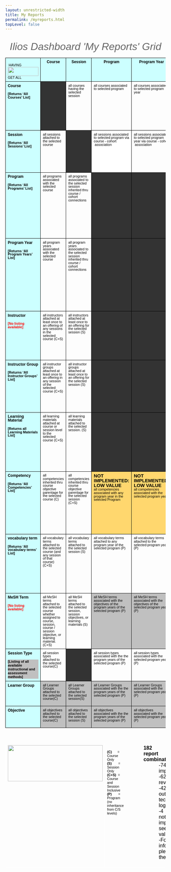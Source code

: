 ```yaml
---
layout: unrestricted-width
title: My Reports
permalink: /myreports.html
topLevel: false
---
```

<!-- markdownlint-disable MD033 -->
  <title>Ilios My Reports Grid</title>
  <style type="text/css">
   ol{margin:0;padding:0}
   .c0{line-height:1.0;direction:ltr}.c27{max-width:1080pt;padding:14.4pt 72pt 7.2pt 72pt}
   .c1{font-size:8pt}
   .c2{vertical-align:top;width:97.9pt;border-style:solid;background-color:#333333;border-color:#000000;border-width:1pt;padding:5pt 5pt 5pt 5pt}
   .c3{vertical-align:top;width:97.9pt;border-style:solid;border-color:#000000;border-width:1pt;padding:5pt 5pt 5pt 5pt}
   .c4{font-size:12pt}
   .c5{background-color:#c0c0c0}
   .c6{height:11pt}
   .c7{vertical-align:top;width:84.8pt;border-style:solid;background-color:#ccffff;border-color:#000000;border-width:1pt;padding:5pt 5pt 5pt 5pt}
   .c8{background-color:#ccffff}
   .c9{direction:ltr}
   .c10{text-align:justify;margin-left:36pt}
   .c11{font-weight:bold}
   .c12{border-collapse:collapse}
   .c13{vertical-align:top;width:236.2pt;border-style:solid;border-color:#ffffff;border-width:1pt;padding:5pt 5pt 5pt 5pt}
   .c14{text-align:center}
   .c15{font-size:9pt}
   .c16{font-size:36pt}
   .c17{background-color:#ffffff}
   .c18{color:#ff0000}
   .c19{font-style:italic}
   .c20{vertical-align:middle;width:97.9pt;border-style:solid;background-color:#ff6666;border-color:#000000;border-width:1pt;padding:5pt 5pt 5pt 5pt}
   .c21{text-align:justify;margin-left:72pt}
   .c22{vertical-align:bottom;width:84.8pt;border-style:solid;border-color:#000000;border-width:1pt;padding:5pt 5pt 5pt 5pt}
   .c23{background-color:#000000}
   .c24{background-color:#ffd76e}
   .c25{vertical-align:top;width:439.5pt;border-style:solid;border-color:#ffffff;border-width:1pt;padding:5pt 5pt 5pt 5pt}
   .c26{margin-left:36pt}
   .c28{vertical-align:top;width:391.5pt;border-style:solid;border-color:#ffffff;border-width:1pt;padding:5pt 5pt 5pt 5pt}
   .title{padding-top:24pt;line-height:1.15;text-align:left;color:#000000;font-size:36pt;font-family:"Arial";font-weight:bold;padding-bottom:6pt}
   .subtitle{padding-top:18pt;line-height:1.15;color:#666666;font-style:italic;font-size:24pt;font-family:"Arial", "helvetica","san-serif";padding-bottom:0.75em;}
   p{color:#000000;font-size:11pt;margin:0;font-family:"Arial"}
   h1{padding-top:24pt;line-height:1.15;text-align:left;color:#000000;font-size:24pt;font-family:"Arial";font-weight:bold;padding-bottom:6pt}
   h2{padding-top:18pt;line-height:1.15;text-align:left;color:#000000;font-size:18pt;font-family:"Arial";font-weight:bold;padding-bottom:4pt}
   h3{padding-top:14pt;line-height:1.15;text-align:left;color:#000000;font-size:14pt;font-family:"Arial";font-weight:bold;padding-bottom:4pt}
   h4{padding-top:12pt;line-height:1.15;text-align:left;color:#000000;font-size:12pt;font-family:"Arial";font-weight:bold;padding-bottom:2pt}
   h5{padding-top:11pt;line-height:1.15;text-align:left;color:#000000;font-size:11pt;font-family:"Arial";font-weight:bold;padding-bottom:2pt}
   h6{padding-top:10pt;line-height:1.15;text-align:left;color:#000000;font-size:10pt;font-family:"Arial";font-weight:bold;padding-bottom:2pt}
   </style>

  <p class="c6 c9">

  <span class="c1"></span>
 </p><a href="#" name="71619b3b69cc506a5e38b4fbb8c4104ee8834b2a"></a><a href="#" name="0"></a>
<div style="text-align:center;"><span class="subtitle">Ilios Dashboard 'My Reports' Grid</span></div>
<table cellpadding="0" cellspacing="0" class="c12" style="align:left; margin-left:0em; z-index:1;">
 <tbody>
  <tr>
   <td class="c8 c22">
    <p class="c0"><span class="c1">&nbsp; &nbsp; &nbsp; &nbsp; &nbsp; &nbsp; &nbsp; &nbsp; &nbsp; &nbsp;HAVING</span><img height="28" src="/media/image01.png" width="96" alt=""><br /><span class="c1">GET ALL &nbsp; </span></p>
   </td>
  <td class="c3 c8"><p class="c0 c14"><span class="c11 c15">Course</span></p></td>
  <td class="c3 c8"><p class="c0 c14"><span class="c11 c15">Session</span></p></td>
  <td class="c3 c8"><p class="c0 c14"><span class="c11 c15">Program</span></p></td>
  <td class="c3 c8"><p class="c0 c14"><span class="c11 c15">Program Year</span></p></td>
  <td class="c3 c8"><p class="c0 c14"><span class="c11 c15">Instructor </span></p></td>
  <td class="c3 c8"><p class="c0 c14"><span class="c11 c15">Instructor Group</span></p></td>
  <td class="c3 c8"><p class="c0 c14"><span class="c11 c15">Learning Material </span></p></td>
  <td class="c3 c8"><p class="c0 c14"><span class="c11 c15">Competency </span></p></td>
  <td class="c3 c8"><p class="c0 c14"><span class="c11 c15">Vocabulary Term</span></p></td>
  <td class="c3 c8"><p class="c0 c14"><span class="c11 c15">MeSH Term</span></p></td>
  <td class="c3 c8"><p class="c0 c14"><span class="c11 c15">Session Type</span></p></td>
  <td class="c3 c8"><p class="c0 c14"><span class="c11 c15">Learner Group</span></p></td>
  <td class="c3 c8"><p class="c0 c14"><span class="c11 c15">objective</span></p></td></tr>
  <tr>
  <td class="c7"><p class="c0"><span class="c11 c15">Course</span></p><p class="c0 c6"><span class="c11 c1"></span></p><p class="c0"><span class="c11 c1">[Returns &lsquo;All Courses&rsquo; List]</span></p></td>
  <td class="c2"><p class="c0 c6"><span class="c1 c23"></span></p></td>
  <td class="c3"><p class="c0"><span class="c1">all courses having the selected session</span></p></td>
  <td class="c3"><p class="c0"><span class="c1">all courses associated to selected program</span></p></td>
  <td class="c3"><p class="c0"><span class="c1">all courses associated to selected program year</span></p></td>
  <td class="c3"><p class="c0"><span class="c1">all courses where the selected instructor is attached to at least one of the course&rsquo;s session offerings</span></p></td>
  <td class="c3"><p class="c0"><span class="c1">all courses where the selected instructor group &nbsp;is attached to at least one of the course&rsquo;s session offerings</span></p></td>
  <td class="c3"><p class="c0"><span class="c1">all courses where the learning material selected is attached at either course or session level</span></p></td>
  <td class="c3"><p class="c0"><span class="c1">all courses where the selected competency is derived from parentage in the competency tree from course objectives</span></p></td>
  <td class="c3"><p class="c0"><span class="c1">all courses where the selected vocabulary term is attached to the course or to a session in the course (C+S)</span></p></td>
  <td class="c3"><p class="c0"><span class="c1">all courses where the selected mesh term is assigned to course, session, course / session objective, or learning material. (C+S)</span></p></td>
  <td class="c3"><p class="c0"><span class="c1">all courses where the selected session type is attached to the course or to a session in the course (C+S)</span></p></td>
  <td class="c3 c5"><p class="c0"><span class="c1">all courses where the selected learner group is attached to a session in the course (C+S)</span></p></td>
  <td class="c3 c5"><p class="c0"><span class="c1">all courses where the selected objective is attached to the course or to a session in the course (C+S)</span></p></td>
<!-- <td class="c2"></td> --> </tr>
<tr>
  <td class="c7"><p class="c0"><span class="c11 c15">Session</span></p><p class="c0 c6"><span class="c11 c1"></span></p><p class="c0"><span class="c11 c1">[Returns &lsquo;All Sessions&rsquo; List]</span></p></td>
  <td class="c3"><p class="c0"><span class="c1">all sessions attached to the selected course</span></p></td><td class="c2"><p class="c0 c6"><span class="c1"></span></p></td>
  <td class="c3 c17"><p class="c0"><span class="c1">all sessions associated to selected program via course - cohort &nbsp;association</span></p></td>
  <td class="c3"><p class="c0"><span class="c1">all sessions associated to selected program year via course - cohort &nbsp;association</span></p></td>
  <td class="c3"><p class="c0"><span class="c1">all sessions where the selected instructor is attached to at least one offering</span></p></td>
  <td class="c3"><p class="c0"><span class="c1">all sessions where the selected instructor group &nbsp;is attached to at least one of the &nbsp;session offerings</span></p></td>
  <td class="c3"><p class="c0"><span class="c1">all sessions where the learning material selected is attached to the session</span></p></td><td class="c3"><p class="c0"><span class="c1">all sessions where the selected competency is derived from parentage in the competency tree from session objective&rsquo;s parent course objectives</span></p></td>
  <td class="c3"><p class="c0"><span class="c1">all sessions where the selected vocabulary term is attached (S)</span></p></td><td class="c3"><p class="c0"><span class="c1">all sessions where the mesh term selected is assigned to the &nbsp;session, its objectives, or its attached learning material (S)</span></p></td>
  <td class="c3"><p class="c0"><span class="c1">all sessions where the session type selected is assigned to the session. (S)</span></p></td>
  <td class="c3 c5"><p class="c0"><span class="c1">all sessions where the selected learner group is assigned to the session. (S)</span></p></td>
  <td class="c3 c5"><p class="c0"><span class="c1">all sessions where the selected objective is assigned to the session. (S)</span></p></td></tr>
  <tr>
  <td class="c7"><p class="c0"><span class="c11 c15">Program</span></p><p class="c0 c6"><span class="c11 c1"></span></p><p class="c0"><span class="c11 c1">[Returns &lsquo;All Programs&rsquo; List]</span></p></td>
  <td class="c3"><p class="c0"><span class="c1">all programs associated with the selected course</span></p></td>
  <td class="c3"><p class="c0"><span class="c1">all programs associated to the selected session inherited thru course / cohort connections</span></p></td>
  <td class="c2"><p class="c0 c6"><span class="c1"></span></p></td>
  <td class="c2"><p class="c0 c6"><span class="c1"></span></p></td>
  <td class="c3 c5"><p class="c0"><span class="c1">all programs where the selected instructor is attached to at least one session of one course associated with a cohort of the program</span></p></td>
  <td class="c3 c5"><p class="c0"><span class="c1">all programs where the selected instructor group is attached to at least one session of one course associated with a cohort of the program</span></p></td>
  <td class="c3 c5"><p class="c0"><span class="c1">all programs where the selected learning material is attached to at least one session of a course, or one course, &nbsp;associated with a cohort of the program (C+S)</span></p></td>
  <td class="c3 c24"><p class="c0"><strong>NOT IMPLEMENTED: LOW VALUE</strong><br /><span class="c1">all programs which include at least one program year which has the selected competency as an attribute.</span></p></td>
  <td class="c3"><p class="c0"><span class="c1">all programs where the selected vocabulary term is attached to a program year within the program.</span></p></td>
  <td class="c3 c5"><p class="c0"><span class="c1">all programs which include a course, course objective, session, session objective, course learning material or session learning material tagged with the selected MeSH term (C+S)</span></p></td>
  <td class="c3 c5"><p class="c0"><span class="c1">all programs which include a course, course objective, session, session objective, course learning material or session learning material tagged with the selected MeSH term (C+S)</span></p></td>
  <td class="c2"><p class="c0"><span class="c1"></span></p></td>
  <td class="c2"></td></tr>
  <tr>
  <td class="c7"><p class="c0"><span class="c11 c15">Program Year</span></p><p class="c0 c6"><span class="c11 c1"></span></p><p class="c0"><span class="c11 c1">[Returns &lsquo;All Program Years&rsquo; List]</span></p></td>
  <td class="c3"><p class="c0"><span class="c1">all program years associated with the selected course</span></p></td>
  <td class="c3"><p class="c0"><span class="c1">all program years associated to the selected session inherited thru course / cohort connections</span></p></td>
  <td class="c2"><p class="c0 c14"><span class="c1"></span></p></td>
  <td class="c2"><p class="c0 c6"><span class="c1"></span></p></td>
  <td class="c3 c5"><p class="c0"><span class="c1">all program years where the selected instructor is attached to at least one session of one course &nbsp;associated with the cohort</span></p></td>
  <td class="c3 c5"><p class="c0"><span class="c1">all program years where the selected instructor group is attached to at least one session of one course associated with the cohort</span></p></td>
  <td class="c3 c5"><p class="c0"><span class="c1">all program years where the selected learning material is attached to at least one session or one course associated with the cohort </span></p></td>
  <td class="c3 c24"><p class="c0"><strong>NOT IMPLEMENTED: LOW VALUE</strong><br /><span class="c1">all program years which have the selected competency as an attribute.</span></p></td>
  <td class="c3"><p class="c0"><span class="c1">all program years with the selected vocabulary term attached</span></p></td>
  <td class="c3 c5"><p class="c0"><span class="c1">all program years associated with a course that &nbsp;include a course objective, session, session objective, course learning material or session learning material tagged with the selected MeSH term (C+S)</span></p></td>
  <td class="c2 c5"><p class="c0"><span class="c1"></span></p></td>
  <td class="c3 c5"><p class="c0"><span class="c1">all program years associated with a course that includes selected objective at course or session level (C+S)</span></p></td>
  <td class="c2"></td></tr>
  <tr>
  <td class="c7"><p class="c0"><span class="c11 c15">Instructor</span><span class="c11 c1">&nbsp;</span></p><p class="c0 c6"><span class="c11 c1 c18"></span></p><p class="c0"><span class="c11 c1 c18">[No listing available]</span></p></td>
  <td class="c3"><p class="c0"><span class="c1">all instructors attached at least once to an offering of any sessions in the selected course (C+S)</span></p></td>
  <td class="c3"><p class="c0"><span class="c1">all instructors attached at least once to an offering for the selected session (S)</span></p></td>
  <td class="c2"><p class="c0 c6"><span class="c1"></span></p></td>
  <td class="c2"><p class="c0 c6"><span class="c1"></span></p></td>
  <td class="c2"><p class="c0 c6"><span class="c1"></span></p></td>
  <td class="c3"><p class="c0"><span class="c1">all instructors attached to the selected instructor group</span></p></td>
  <td class="c3"><p class="c0"><span class="c1">all instructors attached to a session where the selected learning material is attached. (S)</span></p></td>
  <td class="c3 c5"><p class="c0"><span class="c1">all instructors attached to a session where the selected competency is associated via inheritance from the session objective. (S)</span></p></td>
  <td class="c3 c5"><p class="c0"><span class="c1">all instructors attached to a session offering where the session has the selected vocabulary term attached (S)</span></p></td>
  <td class="c3 c5"><p class="c0"><span class="c1">all instructors attached to a session where the selected MeSH term is attached to a session objective, learning material, or the session itself. (S)</span></p></td>
  <td class="c3"><p class="c0"><span class="c1">all instructors attached to a session where the session type selected is assigned to the session. (S)</span></p></td>
  <td class="c2"><p class="c0"><span class="c1"></span></p></td>
  <td class="c3 c5"><p class="c0"><span class="c1">all instructors attached to a session where the selected objective is assigned. (S)</span></p></td></tr>
  <tr>
  <td class="c7"><p class="c0"><span class="c11 c15">Instructor Group</span></p><p class="c0 c6"><span class="c11 c1"></span></p><p class="c0"><span class="c11 c1">[Returns &lsquo;All Instructor Groups&rsquo; List]</span></p></td>
  <td class="c3"><p class="c0"><span class="c1">all instructor groups attached at least once to an offering in any session of the selected course (C+S)</span></p></td>
  <td class="c3"><p class="c0"><span class="c1">all instructor groups attached at least once to an offering for the selected session (S)</span></p></td><td class="c2"><p class="c0 c6"><span class="c1"></span></p></td>
  <td class="c2"><p class="c0 c6"><span class="c1"></span></p></td>
  <td class="c2"><p class="c0 c6"><span class="c1"></span></p></td>
  <td class="c2"><p class="c0 c6"><span class="c1"></span></p></td>
  <td class="c3"><p class="c0"><span class="c1">all instructor groups attached to a session where the selected learning material is attached (S)</span></p></td>
  <td class="c3 c5"><p class="c0"><span class="c1">all instructor groups attached to a session where the selected competency is associated via inheritance from the session objective (S)</span></p></td>
  <td class="c3 c5"><p class="c0"><span class="c1">all instructor groups attached to a session offering where the session has the selected vocabulary term attached (S)</span></p></td>
  <td class="c3 c5"><p class="c0"><span class="c1">all instructor groups attached to a session where the selected MeSH term is attached to a session objective, learning material, or the session itself (S)</span></p></td>
  <td class="c3"><p class="c0"><span class="c1">all instructors groups attached to a session where the session type selected is assigned to the session. (S)</span></p></td>
  <td class="c2"><p class="c0"><span class="c1"></span></p></td>
  <td class="c3 c5"><p class="c0"><span class="c1">all instructors groups attached to a session where the selected objective is assigned. (S)</span></p></td></tr>
  <tr>
  <td class="c7"><p class="c0"><span class="c11 c15">Learning Material </span></p><p class="c0 c6"><span class="c11 c1"></span></p><p class="c0"><span class="c11 c1">[Returns all Learning Materials List]</span></p></td>
  <td class="c3"><p class="c0"><span class="c1">all learning materials attached at course or session level to the selected course (C+S)</span></p></td>
  <td class="c3"><p class="c0"><span class="c1">all learning materials attached to the selected session. (S)</span></p></td>
  <td class="c2"><p class="c0 c6"><span class="c1"></span></p></td>
  <td class="c2"><p class="c0 c6"><span class="c1"></span></p></td>
  <td class="c3"><p class="c0"><span class="c1">all learning materials attached to a session where the selected instructor is attached to at least one offering (S)</span></p></td>
  <td class="c3"><p class="c0"><span class="c1">all learning materials attached to a session where the selected instructor is attached to at least one offering (S)</span></p></td>
  <td class="c2"><p class="c0 c6"><span class="c1"></span></p></td>
  <td class="c3 c5"><p class="c0"><span class="c1">all learning materials attached to a session or course where the selected competency is associated via inheritance by session / course objective (C+S)</span></p></td>
  <td class="c3 c5"><p class="c0"><span class="c1">all learning materials attached to all courses where the selected vocabulary term is attached, or to sessions where the selected vocabulary term is attached (C+S)</span></p></td>
  <td class="c3"><p class="c0"><span class="c1">all learning materials tagged with the selected MeSH term</span></p></td>
  <td class="c3"><p class="c0"><span class="c1">all learning materials attached to a session where the session type selected is assigned to the session. (S)</span></p></td>
  <td class="c3 c5"><p class="c0"><span class="c1">all learning materials where the selected learner group is attached to the course or to a session in the course (C+S)</span></p></td>
  <td class="c3 c5"><p class="c0"><span class="c1">all learning materials where the selected objective is attached to the course or to a session in the course (C+S)</span></p></td>
</tr>
  <tr>
  <td class="c7"><p class="c0"><span class="c11 c15">Competency </span></p><p class="c0 c6"><span class="c11 c1"></span></p><p class="c0"><span class="c11 c1">[Returns &lsquo;All Competencies&rsquo; List]</span></p></td>
  <td class="c3"><p class="c0"><span class="c1">all competencies inherited thru course objective parentage for the selected course (C)</span></p></td><td class="c3"><p class="c0"><span class="c1">all competencies inherited thru course objective parentage for the selected session (C+S)</span></p></td>
  <td class="c3 c24"><p class="c0"><strong>NOT IMPLEMENTED: LOW VALUE<br /></strong><span class="c1">all competencies associated with any program year in the selected Program</span></p></td>
  <td class="c3 c24"><p class="c0"><strong>NOT IMPLEMENTED: LOW VALUE<br /></strong><span class="c1">all competencies associated with the selected program year.</span></p></td>
  <td class="c3 c5"><p class="c0"><span class="c1">all competencies inherited thru course/session objective parentage where the selected instructor is attached to at least one offering of a session in the inheritance tree. (S)</span></p></td>
  <td class="c3 c5"><p class="c0"><span class="c1">all competencies inherited thru course/session objective parentage where the selected instructor group is attached to at least one offering of a session in the inheritance tree (S)</span></p></td>
  <td class="c3 c5"><p class="c0"><span class="c1">all competencies associated via inheritance to the objectives of a course or session where the selected learning material is attached (C+S)</span></p></td>
  <td class="c2"><p class="c0 c6"><span class="c1"></span></p></td>
  <td class="c3 c5"><p class="c0"><span class="c1">all competencies associated via inheritance to courses or sessions where the selected vocabulary term is attached. (C+S)</span></p></td>
  <td class="c3 c5"><p class="c0"><span class="c1">all competencies associated via inheritance to courses or sessions where &nbsp;that course or session or an objective or learning material is tagged with the selected mesh term. (C+S)</span></p></td>
  <td class="c3"><p class="c0"><span class="c1">all competencies attached to a session via inherited objective parentage where the session type selected is assigned to the session. (S)</span></p></td>
  <td class="c3 c5"><p class="c0"><span class="c1">all competencies  where the selected learner group is attached to the course or to a session in the course (C+S)</span></p></td>
  <td class="c3 c5"><p class="c0"><span class="c1">all competencies where the selected objective is attached to the course or to a session in the course (C+S)</span></p></td>
  </tr>
  <tr>
  <td class="c7"><p class="c0"><span class="c11 c15">vocabulary term</span></p><p class="c0 c6"><span class="c11 c1"></span></p><p class="c0"><span class="c11 c1">[Returns &lsquo;All vocabulary terms&rsquo; List]</span></p></td>
  <td class="c3"><p class="c0"><span class="c1">all vocabulary terms attached to the selected course (and any session of that course) (C+S)</span></p></td><td class="c3"><p class="c0"><span class="c1">all vocabulary terms attached to the selected session (S)</span></p></td>
  <td class="c3"><p class="c0"><span class="c1">all vocabulary terms attached to any program year of the selected program (P)</span></p></td>
  <td class="c3"><p class="c0"><span class="c1">all vocabulary terms attached to the selected program year (P)</span></p></td>
  <td class="c3"><p class="c0"><span class="c1">all vocabulary terms attached to any session where the selected instructor is attached to at least one offering (S)</span></p></td>
  <td class="c3 c5"><p class="c0"><span class="c1">all vocabulary terms attached to any session where the selected instructor group is attached to at least one offering (S)</span></p></td>
  <td class="c3"><p class="c0"><span class="c1">all vocabulary terms attached to a session or course where the selected learning material is attached (C+S)</span></p></td>
  <td class="c3"><p class="c0"><span class="c1">all vocabulary terms attached to a session or course where the selected competency is inherited via objective tree (C+S)</span></p></td>
  <td class="c2"><p class="c0 c6"><span class="c1"></span></p></td>
  <td class="c2"><p class="c0"><span class="c1">all vocabulary terms attached to a session or course where where that course or session or an associated objective or learning material is tagged with the selected mesh term. (C+S)</span></p></td>
  <td class="c3"><p class="c0"><span class="c1">all the vocabulary terms associated with a session with the selected session type</span></p></td>
  <td class="c3 c5"><p class="c0"><span class="c1">all vocabulary terms  where the selected learner group is attached to the course or to a session in the course (C+S)</span></p></td>
  <td class="c3 c5"><p class="c0"><span class="c1">all vocabulary terms associated with the selected objective</span></p></td>
</tr>
  <tr>
  <td class="c7"><p class="c0"><span class="c11 c15">MeSH Term</span></p><p class="c0 c6"><span class="c11 c1"></span></p><p class="c0"><span class="c11 c1 c18">[No listing available]</span></p></td>
  <td class="c3"><p class="c0"><span class="c1">all MeSH terms attached to the selected course whether assigned to course, session, course / session objective, or learning material. (C+S)</span></p></td>
  <td class="c3"><p class="c0"><span class="c1">all MeSH terms attached to the selected session, session objectives, or learning materials (S)</span></p></td>
  <td class="c3 c5"><p class="c0"><span class="c1">all MeSH terms associated with the objectives of the program years of the selected program (P)</span></p></td>
  <td class="c3 c5"><p class="c0"><span class="c1">all MeSH terms associated with the objectives of the selected program year (P)</span></p></td>
  <td class="c2"><p class="c0 c6"><span class="c1"></span></p></td>
  <td class="c2"><p class="c0 c6"><span class="c1"></span></p></td>
  <td class="c3"><p class="c0"><span class="c1">all MeSH terms associated to the selected learning material</span></p></td>
  <td class="c2"><p class="c0 c6"><span class="c1"></span></p></td>
  <td class="c2"></td>
  <td class="c2"></td>
  <td class="c3"><p class="c0"><span class="c1">all the MeSH terms associated with a session, or an objective of a session, or a learning material attached to a session, with the selected session type</span></p></td>
  <td class="c3 c5"><p class="c0"><span class="c1">all MeSH terms associated to the selected learning material</span></p></td>
  <td class="c3 c5"><p class="c0"><span class="c1">all MeSH terms associated to the selected learning material</span></p></td>
  </tr>
   <tr>
  <td class="c7"><p class="c0"><span class="c11 c15">Session Type</span></p><p class="c0 c6"><span class="c0 c1"></span></p><p class="c1 c5"><span class="c11 c1 c5">[Listing of all available instructional and assessment methods]</span></p></td>
  <td class="c3"><p class="c0"><span class="c1">all session types attached to the selected course(C)</span></p></td>
  <td class="c2"><p class="c0"><span class="c1"></span></p></td>
  <td class="c3"><p class="c0"><span class="c1">all session types associated with the the program years of the selected program (P)</span></p></td>
  <td class="c3"><p class="c0"><span class="c1">all session types associated with the selected program year (P)</span></p></td>
  <td class="c3"><p class="c0"><span class="c1">all session types associated to the selected instructor</span></p></td>
  <td class="c3"><p class="c0"><span class="c1">all session types associated to the selected instructor group</span></p></td>
  <td class="c3"><p class="c0"><span class="c1">all session types associated to the selected learning material</span></p></td>
  <td class="c3"><p class="c0"><span class="c1">all session types associated to the selected competency</span></p></td>
  <td class="c3"><p class="c0"><span class="c1">all session types associated to the selected vocabulary term</span></p></td>
  <td class="c3"><p class="c0"><span class="c1">all session types associated to the selected mesh term</span></p></td>
  <td class="c2"><p class="c0"><span class="c1"></span></p></td>
  <td class="c3 c5"><p class="c0"><span class="c1">all session types associated to the selected learner group</span></p></td>
  <td class="c3 c5"><p class="c0"><span class="c1">all session types associated to the selected objective</span></p></td>
  </tr>
  <tr>
 <td class="c7"><p class="c0"><span class="c11 c15">Learner Group</span></p><p class="c0 c6"><span class="c0 c1"></span></p><p class="c1 c5"></p></td>
 <td class="c3 c5"><p class="c0"><span class="c1">all Learner Groups attached to the selected course(C)</span></p></td>
 <td class="c3 c5"><p class="c0"><span class="c1">all Learner Groups attached to the selected session(S)</span></p></td>
 <td class="c3 c5"><p class="c0"><span class="c1">all Learner Groups associated with the the program years of the selected program (P)</span></p></td>
 <td class="c3 c5"><p class="c0"><span class="c1">all Learner Groups associated with the selected program year (P)</span></p></td>
 <td class="c3 c5"><p class="c0"><span class="c1">all Learner Groups associated to the selected instructor</span></p></td>
 <td class="c3 c5"><p class="c0"><span class="c1">all Learner Groups associated to the selected instructor group</span></p></td>
 <td class="c3 c5"><p class="c0"><span class="c1">all Learner Groups associated to the selected learning material</span></p></td>
 <td class="c3 c5"><p class="c0"><span class="c1">all Learner Groups associated to the selected competency</span></p></td>
 <td class="c3 c5"><p class="c0"><span class="c1">all Learner Groups associated to the selected vocabulary term</span></p></td>
 <td class="c3 c5"><p class="c0"><span class="c1">All Learner Groups associated to the selected MeSH term</span></p></td>
 <td class="c3 c5"><p class="c0"><span class="c1">all Learner Groups associated to the selected session type</span></p></td>
 <td class="c2"><p class="c0"><span class="c1"></span></p></td>
 <td class="c3 c5"><p class="c0"><span class="c1">all Learner Groups associated to the selected objective</span></p></td>
 </tr>
 <tr>
<td class="c7"><p class="c0"><span class="c11 c15">Objective</span></p><p class="c0 c6"><span class="c0 c1"></span></p><p class="c1 c5"></p></td>
<td class="c3 c5"><p class="c0"><span class="c1">all objectives attached to the selected course(C)</span></p></td>
<td class="c3 c5"><p class="c0"><span class="c1">all objectives attached to the selected session (S)</span></p></td>
<td class="c3 c5"><p class="c0"><span class="c1">all objectives associated with the the program years of the selected program (P)</span></p></td>
<td class="c3 c5"><p class="c0"><span class="c1">all objectives associated with the selected program year (P)</span></p></td>
<td class="c3 c5"><p class="c0"><span class="c1">all objectives associated to the selected instructor</span></p></td>
<td class="c3 c5"><p class="c0"><span class="c1">all objectives associated to the selected instructor group</span></p></td>
<td class="c3 c5"><p class="c0"><span class="c1">all objectives associated to the selected learning material</span></p></td>
<td class="c3 c5"><p class="c0"><span class="c1">all objectives associated to the selected competency</span></p></td>
<td class="c3 c5"><p class="c0"><span class="c1">all objectives associated to the selected vocabulary term</span></p></td>
<td class="c3 c5"><p class="c0"><span class="c1">ll objectives associated to the selected MeSH term</span></p></td>
<td class="c3 c5"><p class="c0"><span class="c1">all objectives associated to the selected session type</span></p></td>
<td class="c3 c5"><p class="c0"><span class="c1">all objectives associated to the selected learner group</span></p></td>
<td class="c3 c5"><p class="c0"><span class="c1">all <em>other</em> objectives mapped to the selected objective</span></p></td>
</tr>
</tbody>
</table>
  <p class="c6 c9"><span class="c1"></span></p><a href="#" name="c9a340ce71fd81f7742b3df48c52acf0fe75306f"></a><a href="#" name="1"></a>

  <table cellpadding="0" cellspacing="0" class="c12">
   <tbody>
    <tr>
     <td class="c13"><p class="c0"><img height="113" src="/media/image00.png" width="298" alt=""></p></td>
     <td class="c25"><p class="c6 c9"><span class="c1"></span></p>
      <p class="c9"><span class="c11 c1">(C)</span><span class="c1">&nbsp; &nbsp; &nbsp; = Course Only</span></p>
      <p class="c9"><span class="c11 c1">(S)</span><span class="c1">&nbsp; &nbsp; &nbsp; &nbsp;= Session Only</span></p>
      <p class="c9"><span class="c11 c1">(C+S) &nbsp;</span><span class="c1">= Course and Session Inclusive</span></p>
      <p class="c9"><span class="c11 c1">(P)</span><span class="c1">&nbsp; &nbsp; &nbsp; &nbsp;= Program (no inheritance from C/S levels)</span></p></td>
     <td class="c28">
      <p class="c10 c9"><span class="c4 c11">182 possible report combinations.</span></p>
      <p class="c21 c9"><span class="c4">-74 implemented.</span></p>
      <p class="c21 c9"><span class="c4">-62 under review.</span></p>
      <p class="c21 c9"><span class="c4">-42 options out of scope technically or logically.</span></p>
      <p class="c21 c9"><span class="c4">-4 options not implemented, seen as low value.</span></p>
      <p class="c21 c9"><span class="c4">-For more information, please visit the <a href="https://www.github.com/ilios/ilios/wiki/" target="_wikipage">Ilios Wiki</a>.</span></p>
      <p class="c21 c9"><span class="c4"></span></p><p class="c6 c9 c21"><span class="c1"></span></p></td>
     </tr>
    </tbody>
   </table>
  <p class="c6 c9"><span class="c1"></span></p><p class="c6 c9"><span class="c1"></span></p><p class="c6 c9 c26"><span class="c1"></span></p><p class="c6 c9"><span class="c1"></span></p><p class="c6 c9"><span class="c1"></span></p><p class="c6 c9 c10"><span class="c4"></span></p>
